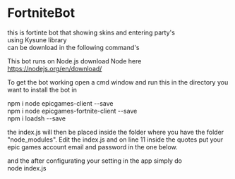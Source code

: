 # FortniteBot
this is fortinte bot that showing skins and entering party's                                                                             
using Kysune library                                                                                                                     
can be download in the following command's

This bot runs on Node.js download Node here https://nodejs.org/en/download/

To get the bot working open a cmd window and run this in the directory you want to install the bot in

npm i node epicgames-client --save                                                
npm i node epicgames-fortnite-client --save                                                                                              
npm i loadsh --save           
 
the index.js will then be placed inside the folder where you have the folder "node_modules".
Edit the index.js and on line 11 inside the quotes put your epic games account email and password in the one below.

and the after configurating your setting in the app simply do                                                                           
node index.js
